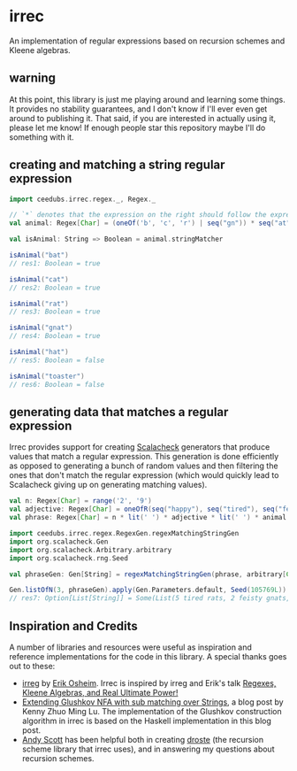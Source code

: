 # irrec

An implementation of regular expressions based on recursion schemes and Kleene algebras.

## warning

At this point, this library is just me playing around and learning some things. It provides no stability guarantees, and I don't know if I'll ever even get around to publishing it. That said, if you are interested in actually using it, please let me know! If enough people star this repository maybe I'll do something with it.

## creating and matching a string regular expression

```scala
import ceedubs.irrec.regex._, Regex._

// `*` denotes that the expression on the right should follow the expression on the left.
val animal: Regex[Char] = (oneOf('b', 'c', 'r') | seq("gn")) * seq("at")

val isAnimal: String => Boolean = animal.stringMatcher
```

```scala
isAnimal("bat")
// res1: Boolean = true

isAnimal("cat")
// res2: Boolean = true

isAnimal("rat")
// res3: Boolean = true

isAnimal("gnat")
// res4: Boolean = true

isAnimal("hat")
// res5: Boolean = false

isAnimal("toaster")
// res6: Boolean = false
```

## generating data that matches a regular expression

Irrec provides support for creating [Scalacheck](https://www.scalacheck.org/) generators that produce values that match a regular expression. This generation is done efficiently as opposed to generating a bunch of random values and then filtering the ones that don't match the regular expression (which would quickly lead to Scalacheck giving up on generating matching values).

```scala
val n: Regex[Char] = range('2', '9')
val adjective: Regex[Char] = oneOfR(seq("happy"), seq("tired"), seq("feisty"))
val phrase: Regex[Char] = n * lit(' ') * adjective * lit(' ') * animal * lit('s')
```

```scala
import ceedubs.irrec.regex.RegexGen.regexMatchingStringGen
import org.scalacheck.Gen
import org.scalacheck.Arbitrary.arbitrary
import org.scalacheck.rng.Seed

val phraseGen: Gen[String] = regexMatchingStringGen(phrase, arbitrary[Char])
```

```scala
Gen.listOfN(3, phraseGen).apply(Gen.Parameters.default, Seed(105769L))
// res7: Option[List[String]] = Some(List(5 tired rats, 2 feisty gnats, 8 happy bats))
```

## Inspiration and Credits

A number of libraries and resources were useful as inspiration and reference implementations for the code in this library. A special thanks goes out to these:

- [irreg](https://github.com/non/irreg) by [Erik Osheim](https://github.com/non). Irrec is inspired by irreg and Erik's talk [Regexes, Kleene Algebras, and Real Ultimate Power!](https://vimeo.com/96644096)
- [Extending Glushkov NFA with sub matching over Strings](http://luzhuomi.blogspot.com/2012/06/extending-glushkov-nfa-with-sub.html), a blog post by Kenny Zhuo Ming Lu. The implementation of the Glushkov construction algorithm in irrec is based on the Haskell implementation in this blog post.
- [Andy Scott](https://github.com/andyscott) has been helpful both in creating [droste](https://github.com/andyscott/droste) (the recursion scheme library that irrec uses), and in answering my questions about recursion schemes.
